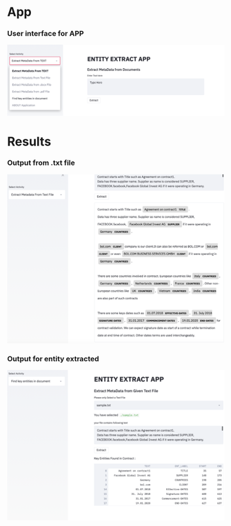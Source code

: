 
# App 

### User interface for APP

!["User Interface"](images/img1.png)


# Results

### Output from .txt file

!["User Interface"](images/img2.png)

### Output for entity extracted

!["User Interface"](images/img3.png)
